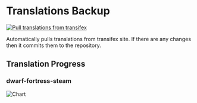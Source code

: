 # Translations Backup

[![Pull translations from transifex](https://github.com/dfint/translations-backup/actions/workflows/pull-translations.yml/badge.svg)](https://github.com/dfint/translations-backup/actions/workflows/pull-translations.yml)

Automatically pulls translations from transifex site. If there are any changes then it commits them to the repository.

## Translation Progress

### dwarf-fortress-steam

![Chart](https://quickchart.io/chart/render/sf-2eeb4cee-e778-4a7a-93be-1dd54c3dc1ff)
<!--
### dwarf-fortress

![Chart](https://quickchart.io/chart/render/sf-742b25ab-16f6-4bfa-916b-aa7217494838)
-->